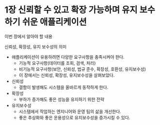 # 1장 신뢰할 수 있고 확장 가능하며 유지 보수하기 쉬운 애플리케이션

이번 장에서 알아야 할 내용

신뢰성, 확장성, 유지 보수성의 의미

- 애플리케이션이 유용하려면 다양한 요구사항을 충족시켜야 한다.
    - 기능적 요구사항(데이터를 조회, 검색, 처리)
    - 비기능적 요구사항(보안, 신뢰성, 법규 준수, 확장성, 호환성, 유지보수성)
    - 이 장에서는 신뢰성, 확장성, 유지보수성을 살펴보았다.
- 신뢰성
    - 결함이 발생해도 시스템을 올바르게 동작하게 한다.
- 확장성
    - 부하가 증가해도 좋은 성능을 유지하기 위한 전략
- 유지보수성
    - 시스템에서 작업하는 엔지니어와 운영 팀의 삶을 개선한다.
    - 좋은 추상화와 좋은 운용성으로 유지보수성을 증가시킬 수 있다.
